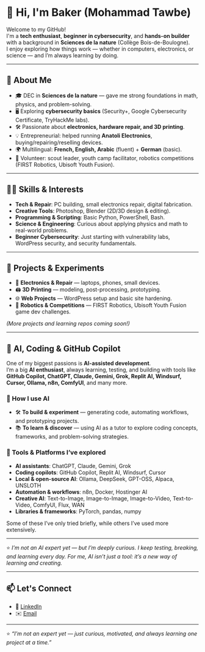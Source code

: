# 👋 Hi, I'm Baker (Mohammad Tawbe)


Welcome to my GitHub!  
I'm a **tech enthusiast**, **beginner in cybersecurity**, and **hands-on builder** with a background in **Sciences de la nature** (Collège Bois-de-Boulogne).  
I enjoy exploring how things work — whether in computers, electronics, or science — and I’m always learning by doing.  

---

## 🌱 About Me

- 🎓 DEC in **Sciences de la nature** — gave me strong foundations in math, physics, and problem-solving.  
- 🖥️ Exploring **cybersecurity basics** (Security+, Google Cybersecurity Certificate, TryHackMe labs).  
- 🛠️ Passionate about **electronics, hardware repair, and 3D printing**.  
- 💡 Entrepreneurial: helped running **Anatoli Electronics**, buying/repairing/reselling devices.  
- 🌍 Multilingual: **French, English, Arabic** (fluent) + **German** (basic).  
- 🤝 Volunteer: scout leader, youth camp facilitator, robotics competitions (FIRST Robotics, Ubisoft Youth Fusion).  

---

## 🧑‍💻 Skills & Interests

- **Tech & Repair**: PC building, small electronics repair, digital fabrication.  
- **Creative Tools**: Photoshop, Blender (2D/3D design & editing).  
- **Programming & Scripting**: Basic Python, PowerShell, Bash.  
- **Science & Engineering**: Curious about applying physics and math to real-world problems.  
- **Beginner Cybersecurity**: Just starting with vulnerability labs, WordPress security, and security fundamentals.  

---

## 🚀 Projects & Experiments

- 🔧 **Electronics & Repair** — laptops, phones, small devices.  
- 🖨️ **3D Printing** — modeling, post-processing, prototyping.  
- 🌐 **Web Projects** — WordPress setup and basic site hardening.  
- 🤖 **Robotics & Competitions** — FIRST Robotics, Ubisoft Youth Fusion game dev challenges.  

*(More projects and learning repos coming soon!)*  

---

## 🤖 AI, Coding & GitHub Copilot

One of my biggest passions is **AI-assisted development**.  
I’m a big **AI enthusiast**, always learning, testing, and building with tools like  
**GitHub Copilot, ChatGPT, Claude, Gemini, Grok, Replit AI, Windsurf, Cursor, Ollama, n8n, ComfyUI**, and many more.  

### 🔧 How I use AI
- 🛠️ **To build & experiment** — generating code, automating workflows, and prototyping projects.  
- 📚 **To learn & discover** — using AI as a tutor to explore coding concepts, frameworks, and problem-solving strategies.  

### 🧰 Tools & Platforms I’ve explored
- **AI assistants**: ChatGPT, Claude, Gemini, Grok  
- **Coding copilots**: GitHub Copilot, Replit AI, Windsurf, Cursor  
- **Local & open-source AI**: Ollama, DeepSeek, GPT-OSS, Alpaca, UNSLOTH  
- **Automation & workflows**: n8n, Docker, Hostinger AI  
- **Creative AI**: Text-to-Image, Image-to-Image, Image-to-Video, Text-to-Video, ComfyUI, Flux, WAN  
- **Libraries & frameworks**: PyTorch, pandas, numpy  

Some of these I’ve only tried briefly, while others I’ve used more extensively.  

---

⭐ *I’m not an AI expert yet — but I’m deeply curious. I keep testing, breaking, and learning every day. For me, AI isn’t just a tool: it’s a new way of learning and creating.*  


---

## 📫 Let's Connect

- 💼 [LinkedIn](https://linkedin.com/in/mohammad-tawbe-7b415a2b2)  
- ✉️ [Email](mailto:Tawbe.mohammad@hotmail.com)  

---

⭐️ *“I’m not an expert yet — just curious, motivated, and always learning one project at a time.”*
